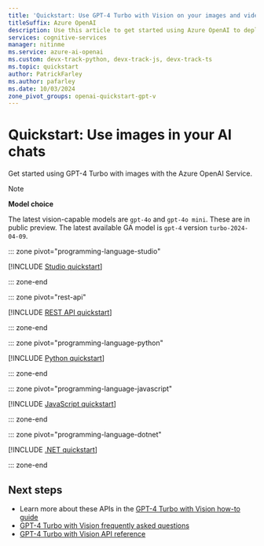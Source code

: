 ```yaml
---
title: 'Quickstart: Use GPT-4 Turbo with Vision on your images and videos with the Azure OpenAI Service'
titleSuffix: Azure OpenAI
description: Use this article to get started using Azure OpenAI to deploy and use the GPT-4 Turbo with Vision model. 
services: cognitive-services
manager: nitinme
ms.service: azure-ai-openai
ms.custom: devx-track-python, devx-track-js, devx-track-ts
ms.topic: quickstart
author: PatrickFarley
ms.author: pafarley
ms.date: 10/03/2024
zone_pivot_groups: openai-quickstart-gpt-v
---
```


# Quickstart: Use images in your AI chats

Get started using GPT-4 Turbo with images with the Azure OpenAI Service.

> [!NOTE]
> **Model choice**
>
> The latest vision-capable models are `gpt-4o` and `gpt-4o mini`. These are in public preview. The latest available GA model is `gpt-4` version `turbo-2024-04-09`.

::: zone pivot="programming-language-studio"

[!INCLUDE [Studio quickstart](includes/gpt-v-studio.md)]

::: zone-end

::: zone pivot="rest-api"

[!INCLUDE [REST API quickstart](includes/gpt-v-rest.md)]

::: zone-end

::: zone pivot="programming-language-python"

[!INCLUDE [Python quickstart](includes/gpt-v-python.md)]

::: zone-end

::: zone pivot="programming-language-javascript"

[!INCLUDE [JavaScript quickstart](includes/gpt-v-javascript.md)]

::: zone-end

::: zone pivot="programming-language-dotnet"

[!INCLUDE [.NET quickstart](includes/gpt-v-dotnet.md)]

::: zone-end

## Next steps

* Learn more about these APIs in the [GPT-4 Turbo with Vision how-to guide](./gpt-v-quickstart.md)
* [GPT-4 Turbo with Vision frequently asked questions](./faq.yml#gpt-4-turbo-with-vision)
* [GPT-4 Turbo with Vision API reference](https://aka.ms/gpt-v-api-ref)
